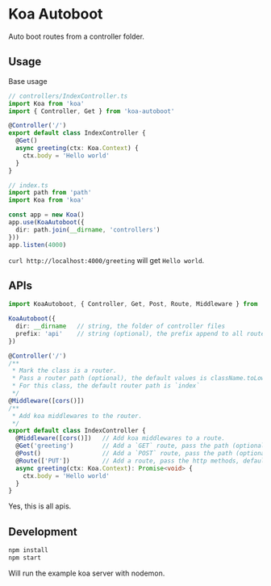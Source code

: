 # Koa Autoboot

Auto boot routes from a controller folder.

## Usage

Base usage

```ts
// controllers/IndexController.ts
import Koa from 'koa'
import { Controller, Get } from 'koa-autoboot'

@Controller('/')
export default class IndexController {
  @Get()
  async greeting(ctx: Koa.Context) {
    ctx.body = 'Hello world'
  }
}
```

```ts
// index.ts
import path from 'path'
import Koa from 'koa'

const app = new Koa()
app.use(KoaAutoboot({
  dir: path.join(__dirname, 'controllers')
}))
app.listen(4000)
```

`curl http://localhost:4000/greeting` will get `Hello world`.

## APIs
```ts
import KoaAutoboot, { Controller, Get, Post, Route, Middleware } from 'koa-autoboot'

KoaAutoboot({
  dir: __dirname   // string, the folder of controller files
  prefix: 'api'    // string (optional), the prefix append to all routes path
})

@Controller('/')
/**
 * Mark the class is a router.
 * Pass a router path (optional), the default values is className.toLowerCase().replace('controller', '')
 * For this class, the default router path is `index`
 */
@Middleware([cors()])
/**
 * Add koa middlewares to the router.
 */
export default class IndexController {
  @Middleware([cors()])   // Add koa middlewares to a route.
  @Get('greeting')        // Add a `GET` route, pass the path (optional), default is the method name.
  @Post()                 // Add a `POST` route, pass the path (optional), default is the method name.
  @Route(['PUT'])         // Add a route, pass the http methods, default is `['GET', 'POST']`.
  async greeting(ctx: Koa.Context): Promise<void> {
    ctx.body = 'Hello world'
  }
}
```

Yes, this is all apis.

## Development

```sh
npm install
npm start
```

Will run the example koa server with nodemon.